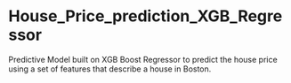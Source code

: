 # House_Price_prediction_XGB_Regressor
Predictive Model built on XGB Boost Regressor to predict the house price using a set of features that describe a house in Boston.
